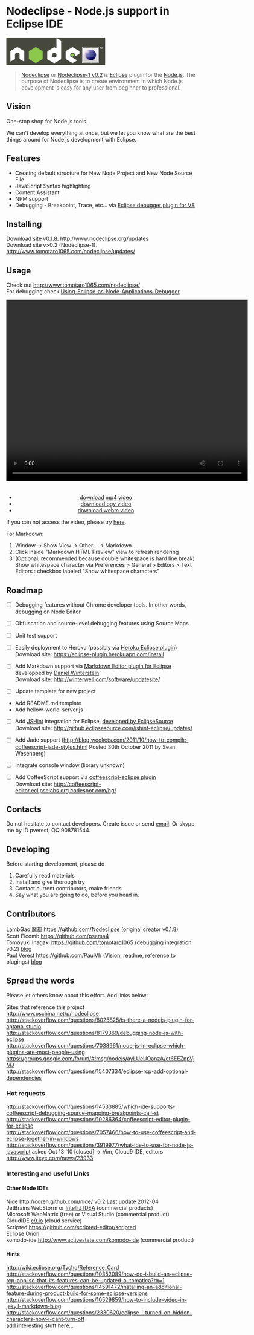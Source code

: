 # Nodeclipse - Node.js support in Eclipse IDE

![nodeclipse-logo](nodeclipse-logo-rough.png)

> [Nodeclipse](http://www.nodeclipse.org/) or [Nodeclipse-1 v0.2](http://www.tomotaro1065.com/nodeclipse/) is [Eclipse](http://www.eclipse.org/) plugin for the [Node.js](http://www.nodejs.org/). 
The purpose of Nodeclipse is to create environment in 
which Node.js development is easy for any user from beginner to professional. 

## Vision

One-stop shop for Node.js tools.

We can't develop everything at once, but we let you know what are the best things around for Node.js development with Eclipse.

## Features

* Creating default structure for New Node Project and New Node Source File 
* JavaScript Syntax highlighting
* Content Assistant
* NPM support
* Debugging - Breakpoint, Trace, etc... via [Eclipse debugger plugin for V8](http://code.google.com/p/chromedevtools/)

## Installing

Download site v0.1.8: http://www.nodeclipse.org/updates  
Download site v>0.2 (Nodeclipse-1): http://www.tomotaro1065.com/nodeclipse/updates/

## Usage

Check out http://www.tomotaro1065.com/nodeclipse/  
For debugging check [Using-Eclipse-as-Node-Applications-Debugger]( https://github.com/joyent/node/wiki/Using-Eclipse-as-Node-Applications-Debugger)

<p>
<center>
	<video controls width="640" height="480">
		<source src="http://tomotaro1065.github.com/nodeclipse/Nodeclipse-0.2.0.mp4" />
		<source src="http://tomotaro1065.github.com/nodeclipse/Nodeclipse-0.2.0.webm" />
		<source src="http://tomotaro1065.github.com/nodeclipse/Nodeclipse-0.2.0.ogv" />
		Your browser doesn't not support HTML5 video tag.					
	</video><br/><br/>
	<ul>
	<li><a href="http://tomotaro1065.github.com/nodeclipse/Nodeclipse-0.2.0.mp4">download mp4 video</a></li>
	<li><a href="http://tomotaro1065.github.com/nodeclipse/Nodeclipse-0.2.0.ogv">download ogv video</a></li>
	<li><a href="http://tomotaro1065.github.com/nodeclipse/Nodeclipse-0.2.0.webm">download webm video</a></li>
	</ul>
</center>
</p>

If you can not access the video, please try <a href="http://tomotaro1065.github.com/nodeclipse/index2.htm">here</a>.

For Markdown: 

1. Window -> Show View -> Other... -> Markdown
2. Click inside "Markdown HTML Preview" view to refresh rendering
3. (Optional, recommended because double whitespace is hard line break) 
	Show whitespace character via Preferences > General > Editors > Text Editors : checkbox labeled "Show whitespace characters"


## Roadmap

- [ ] Debugging features without Chrome developer tools.  In other words, debugging on Node Editor
- [ ] Obfuscation and source-level debugging features using Source Maps
- [ ] Unit test support
- [ ] Easily deployment to Heroku (possibly via [Heroku Eclipse plugin](https://devcenter.heroku.com/articles/getting-started-with-heroku-eclipse))  
	Download site: https://eclipse-plugin.herokuapp.com/install

- [ ] Add Markdown support via [Markdown Editor plugin for Eclipse](http://www.winterwell.com/software/markdown-editor.php) developped by [Daniel Winterstein](http://winterstein.me.uk)  
	Download site: http://winterwell.com/software/updatesite/
- [ ] Update template for new project
* Add README.md template
* Add hellow-world-server.js
- [ ] Add [JSHint](http://www.jshint.com/) integration for Eclipse, [developed by EclipseSource](https://github.com/eclipsesource/jshint-eclipse)  
	Download site: http://github.eclipsesource.com/jshint-eclipse/updates/
- [ ] Add Jade support	(http://blog.wookets.com/2011/10/how-to-compile-coffeescript-jade-stylus.html Posted 30th October 2011 by Sean Wesenberg)
- [ ] Integrate console window (library unknown)
- [ ] Add CoffeeScript support via [coffeescript-eclipse plugin](https://github.com/adamschmideg/coffeescript-eclipse)  
	Download site: http://coffeescript-editor.eclipselabs.org.codespot.com/hg/
	
	
## Contacts
Do not hesitate to contact developers. 
Create issue or send [email](mailto:dev@nodeclipse.com).
Or skype me by ID pverest, QQ 908781544.

## Developing

Before starting development, please do

1. Carefully read materials
2. Install and give thorough try
3. Contact current contributors, make friends
4. Say what you are going to do, before you head in.


## Contributors
LambGao 魔都 https://github.com/Nodeclipse (original creator v0.1.8)   
Scott Elcomb https://github.com/psema4  
Tomoyuki Inagaki https://github.com/tomotaro1065 (debugging integration v0.2) [blog](http://tomotaro1065.blog52.fc2.com/)   
Paul Verest https://github.com/PaulVI/  (Vision, readme, reference to plugings) [blog](https://github.com/PaulVI/blog)   

## Spread the words

Please let others know about this effort. Add links below:  

Sites that reference this project  
http://www.oschina.net/p/nodeclipse  
http://stackoverflow.com/questions/8025825/is-there-a-nodejs-plugin-for-aptana-studio  
http://stackoverflow.com/questions/8179369/debugging-node-js-with-eclipse  
http://stackoverflow.com/questions/7038961/node-js-in-eclipse-which-plugins-are-most-people-using  
https://groups.google.com/forum/#!msg/nodejs/ayLUeUOanzA/et6EEZppVjMJ  
http://stackoverflow.com/questions/15407334/eclipse-rcp-add-optional-dependencies  

### Hot requests

http://stackoverflow.com/questions/14533885/which-ide-supports-coffeescript-debugging-source-mapping-breakpoints-call-st  
http://stackoverflow.com/questions/10286364/coffeescript-editor-plugin-for-eclipse  
http://stackoverflow.com/questions/7057466/how-to-use-coffeescript-and-eclipse-together-in-windows  
http://stackoverflow.com/questions/3919977/what-ide-to-use-for-node-js-javascript asked Oct 13 '10 [closed] -> Vim, Cloud9 IDE, editors
http://www.iteye.com/news/23933        

### Interesting and useful Links

#### Other Node IDEs

Nide http://coreh.github.com/nide/ v0.2 Last update 2012-04  
JetBrains WebStorm or [IntelliJ IDEA](www.jetbrains.com/idea/features/nodejs.html) (commercial products)  
Microsoft WebMatrix (free) or Visual Studio (commercial product)  
CloudIDE [c9.io](https://c9.io) (cloud service)  
Scripted https://github.com/scripted-editor/scripted  
Eclipse Orion  
komodo-ide http://www.activestate.com/komodo-ide (commercial product) 

#### Hints

http://wiki.eclipse.org/Tycho/Reference_Card  
http://stackoverflow.com/questions/10352089/how-do-i-build-an-eclipse-rcp-app-so-that-its-features-can-be-updated-automatica?rq=1  
http://stackoverflow.com/questions/14591472/installing-an-additional-feature-during-product-build-for-some-eclipse-versions  
http://stackoverflow.com/questions/10529859/how-to-include-video-in-jekyll-markdown-blog  
http://stackoverflow.com/questions/2330620/eclipse-i-turned-on-hidden-characters-now-i-cant-turn-off  
add interesting stuff here...

